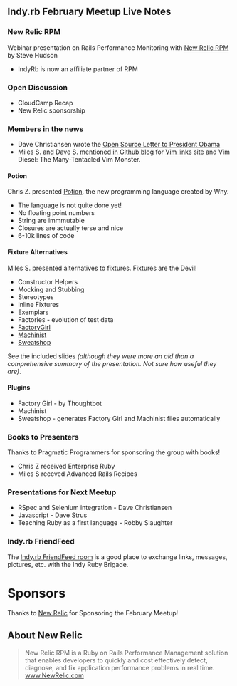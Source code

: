 Indy.rb February Meetup Live Notes
----------------------------

### New Relic RPM
Webinar presentation on Rails Performance Monitoring with [New Relic RPM](http://newrelic.com/RPM.html) by Steve Hudson
- IndyRb is now an affiliate partner of RPM

### Open Discussion
- CloudCamp Recap
- New Relic sponsorship

### Members in the news
- Dave Christiansen wrote the [Open Source Letter to President Obama](http://consideropensource.blogspot.com/)
- Miles S. and Dave S. [mentioned in Github blog](http://github.com/blog/339-handy-vim-links) for [Vim links](http://mileszs.github.com) site and Vim Diesel: The Many-Tentacled Vim Monster.

#### Potion
Chris Z. presented [Potion](http://github.com/why/potion/tree/master), the new programming language created by Why.

- The language is not quite done yet!
- No floating point numbers
- String are immmutable
- Closures are actually terse and nice
- 6-10k lines of code

#### Fixture Alternatives
Miles S. presented alternatives to fixtures.  Fixtures are the Devil!

- Constructor Helpers
- Mocking and Stubbing
- Stereotypes
- Inline Fixtures
- Exemplars
- Factories - evolution of test data
- [FactoryGirl](http://github.com/thoughtbot/factory_girl)
- [Machinist](http://github.com/notahat/machinist)
- [Sweatshop](http://github.com/mileszs/sweatshop)

See the included slides _(although they were more an aid than a comprehensive summary of the presentation.  Not sure how useful they are)_.

#### Plugins

- Factory Girl - by Thoughtbot
- Machinist
- Sweatshop - generates Factory Girl and Machinist files automatically

### Books to Presenters
Thanks to Pragmatic Programmers for sponsoring the group with books!

- Chris Z received Enterprise Ruby
- Miles S receved Advanced Rails Recipes

### Presentations for Next Meetup

- RSpec and Selenium integration - Dave Christiansen
- Javascript - Dave Strus
- Teaching Ruby as a first language - Robby Slaughter


### Indy.rb FriendFeed

The [Indy.rb FriendFeed room](http://friendfeed.com/rooms/indyrb) is a good place to exchange links, messages, pictures, etc. with the Indy Ruby Brigade.

Sponsors
========
Thanks to [New Relic](http://newrelic.com/) for Sponsoring the February Meetup!

About New Relic
---------------------------
> New Relic RPM is a Ruby on Rails Performance Management solution that enables developers to quickly and cost effectively detect, diagnose, and fix application performance problems in real time. www.NewRelic.com
